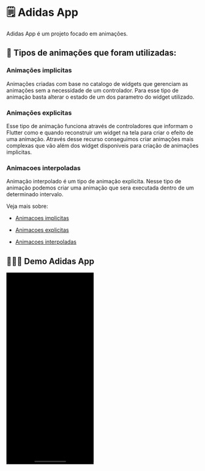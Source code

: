 # 🗒 Adidas App

Adidas App é um projeto focado em animações.

## 🎯 Tipos de animações que foram utilizadas:

### Animações implicitas
Animações criadas com base no catalogo de widgets que gerenciam as animações sem a necessidade de um controlador. Para esse tipo de animação basta alterar o estado de um dos parametro do widget utilizado.

### Animações explicitas
Esse tipo de animação funciona através de controladores que informam o Flutter como e quando reconstruir um widget na tela para criar o efeito de uma animação. Através desse recurso conseguimos criar animações mais complexas que vão além dos widget disponiveis para criação de animações implicitas.

### Animacoes interpoladas
Animação interpolado é um tipo de animação explicita. Nesse tipo de animação podemos criar uma animação que sera executada dentro de um determinado intervalo.

Veja mais sobre:

- [Animacoes implicitas](https://docs.flutter.dev/development/ui/animations/implicit-animations)

- [Animacoes explicitas](https://docs.flutter.dev/codelabs/explicit-animations#what-are-explicit-animations)

- [Animacoes interpoladas](https://docs.flutter.dev/development/ui/animations/tutorial#tween)

## 👨🏽‍💻 Demo Adidas App

<img src="adidasApp.gif" height="500">
